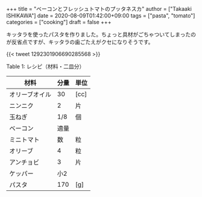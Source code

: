 +++
title = "ベーコンとフレッシュトマトのプッタネスカ"
author = ["Takaaki ISHIKAWA"]
date = 2020-08-09T01:42:00+09:00
tags = ["pasta", "tomato"]
categories = ["cooking"]
draft = false
+++

キッタラを使ったパスタを作りました。ちょっと具材がごちゃついてしまったのが反省点ですが、キッタラの歯ごたえがクセになりそうです。

{{< tweet 1292301906690285568 >}}

<div class="table-caption">
  <span class="table-number">Table 1</span>:
  レシピ（材料・二皿分）
</div>

| 材料    | 分量 | 単位 |
|-------|----|----|
| オリーブオイル | 30  | [cc] |
| ニンニク | 2   | 片   |
| 玉ねぎ  | 1/8 | 個   |
| ベーコン | 適量 |      |
| ミニトマト | 数  | 粒   |
| オリーブ | 4   | 粒   |
| アンチョビ | 3   | 片   |
| ケッパー | 小2 |      |
| パスタ  | 170 | [g]  |
